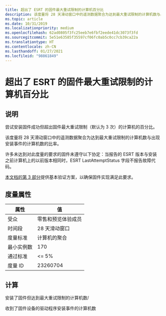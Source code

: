```yaml
---
title: 超出了 ESRT 的固件最大重试限制的计算机百分比
description: 该度量将 28 天滑动窗口中的遥测数据聚合为达到最大重试限制的计算机数与出现安装事件的计算机数的比率
ms.topic: article
ms.date: 10/31/2019
ms.localizationpriority: medium
ms.openlocfilehash: 62ad0805f3fc25eeb7e6fbf2eede41dc3073f3fd
ms.sourcegitcommit: 5e51e63585f35597cf06fc0ab5c0cc7cb39ca22a
ms.translationtype: HT
ms.contentlocale: zh-CN
ms.lasthandoff: 01/27/2021
ms.locfileid: "98861849"
---
```

# <a name="percent-of-machines-exceeded-firmware-max-retry-limit-from-esrt"></a>超出了 ESRT 的固件最大重试限制的计算机百分比

## <a name="description"></a>说明

尝试安装固件成功但超出固件最大重试限制（默认为 3 次）的计算机的百分比。

该度量将 28 天滑动窗口中的遥测数据聚合为达到最大重试限制的计算机数与出现安装事件的计算机数的比率。

许多未达到对此度量的要求的固件未遵守以下协定：当报告的 ESRT 版本与安装之前计算机上的以前版本相同时，ESRT LastAttemptStatus 字段不报告故障代码。 

[本文档的第 3 部分](/windows-hardware/manufacture/desktop/validating-windows-uefi-firmware-update-platform-functionality)提供基本验证方案，以确保固件实现满足此要求。  

## <a name="measure-attributes"></a>度量属性

|属性|值|
|----|----|
|受众 |零售和预览体验成员|
|时间段 |28 天滑动窗口|
|度量标准 |计算机的聚合|
|最小实例数 |170|
|通过标准 |<= 5%|
|度量 ID |23260704|

## <a name="calculation"></a>计算

安装了固件但达到最大重试限制的计算机数/

收到了固件设备的驱动程序安装事件的计算机数